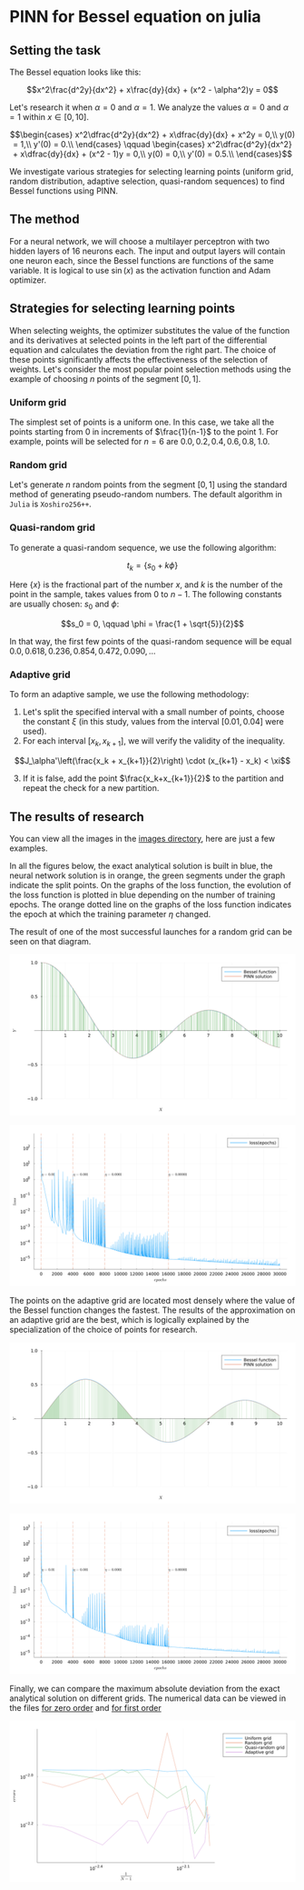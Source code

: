 # PINN for Bessel equation on julia

## Setting the task
The Bessel equation looks like this:

$$x^2\frac{d^2y}{dx^2} + x\frac{dy}{dx} + (x^2 - \alpha^2)y = 0$$

Let's research it when $\alpha = 0$ and $\alpha = 1$.
We analyze the values $\alpha = 0$ and $\alpha = 1$ within $x \in [0, 10]$.

```math
\begin{cases}
	x^2\dfrac{d^2y}{dx^2} + x\dfrac{dy}{dx} + x^2y = 0,\\
    y(0) = 1,\\
    y'(0) = 0.\\
\end{cases}

\qquad

\begin{cases}
	x^2\dfrac{d^2y}{dx^2} + x\dfrac{dy}{dx} + (x^2 - 1)y = 0,\\
    y(0) = 0,\\
    y'(0) = 0.5.\\
\end{cases}
```

We investigate various strategies for selecting learning points (uniform grid,
random distribution, adaptive selection, quasi-random sequences) to find Bessel
functions using PINN.

## The method

For a neural network, we will choose a multilayer perceptron with two hidden layers
of $16$ neurons each. The input and output layers will contain one neuron each, since
the Bessel functions are functions of the same variable. It is logical to use $\sin(x)$
as the activation function and Adam optimizer.

## Strategies for selecting learning points

When selecting weights, the optimizer substitutes the value of the function and its
derivatives at selected points in the left part of the differential equation and calculates
the deviation from the right part. The choice of these points significantly affects the
effectiveness of the selection of weights. Let's consider the most popular point selection
methods using the example of choosing $n$ points of the segment $[0, 1]$.

### Uniform grid

The simplest set of points is a uniform one. In this case, we take all the points starting
from $0$ in increments of $\frac{1}{n-1}$ to the point $1$. For example, points will be
selected for $n = 6$ are $0.0, 0.2, 0.4, 0.6, 0.8, 1.0$.

### Random grid

Let's generate $n$ random points from the segment $[0, 1]$ using the standard method of
generating pseudo-random numbers. The default algorithm in `Julia` is `Xoshiro256++`.

### Quasi-random grid

To generate a quasi-random sequence, we use the following algorithm:

$$t_k = \{s_0 + k\phi\}$$

Here $\{x\}$ is the fractional part of the number $x$, and $k$ is the number of the point
in the sample, takes values from $0$ to $n - 1$. The following constants are usually
chosen: $s_0$ and $\phi$:

$$s_0 = 0, \qquad \phi = \frac{1 + \sqrt{5}}{2}$$

In that way, the first few points of the quasi-random sequence will be equal $0.0, 0.618,
0.236, 0.854, 0.472, 0.090, \dots$

### Adaptive grid

To form an adaptive sample, we use the following methodology:

1. Let's split the specified interval with a small number of points, choose the constant $\xi$
(in this study, values from the interval $[0.01, 0.04]$ were used).
2. For each interval $[x_k, x_{k+1}]$, we will verify the validity of the inequality.
```math
J_\alpha'\left(\frac{x_k + x_{k+1}}{2}\right) \cdot (x_{k+1} - x_k) < \xi
```
3. If it is false, add the point $\frac{x_k+x_{k+1}}{2}$ to the partition and repeat the check
for a new partition.

## The results of research

You can view all the images in the [images directory](images), here are just a few examples.

In all the figures below, the exact analytical solution is built in blue, the neural network
solution is in orange, the green segments under the graph indicate the split points. On the graphs
of the loss function, the evolution of the loss function is plotted in blue depending on the number
of training epochs. The orange dotted line on the graphs of the loss function indicates the epoch at
which the training parameter $\eta$ changed.

The result of one of the most successful launches for a random grid can be seen on that diagram.

![Random grid image](./images/random/Bessel_0_random.png "Bessel 0 random diagram")

![Random grid loss](./images/random/loss_0_random.png "Bessel 0 random loss diagram")

The points on the adaptive grid are located most densely where the value of the Bessel function
changes the fastest. The results of the approximation on an adaptive grid are the best, which is
logically explained by the specialization of the choice of points for research.

![Adaptive grid image](./images/adaptive/Bessel_1_adaptive.png "Bessel 1 adaptive diagram")

![Adaptive grid loss](./images/adaptive/loss_1_adaptive.png "Bessel 1 adaptive loss diagram")

Finally, we can compare the maximum absolute deviation from the exact analytical solution on different
grids. The numerical data can be viewed in the files [for zero order](src/losses_errors_0.txt) and
[for first order](src/losses_errors_1.txt)

![Comparison on different grids](./images/absolute_error/Bessel_0_absoluteError.png "Comparison on different grids")
